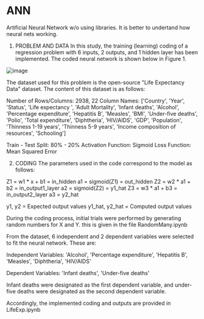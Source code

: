 # ANN
Artificial Neural Network w/o using libraries. It is better to undertand how neural nets working.

1. PROBLEM AND DATA
In this study, the training (learning) coding of a regression problem with 6 inputs, 2 outputs, and 1 hidden layer has been implemented.
The coded neural network is shown below in Figure 1.

![image](https://github.com/user-attachments/assets/d27c2b34-67de-46f4-9480-a11b25831175)

The dataset used for this problem is the open-source "Life Expectancy Data" dataset.
The content of this dataset is as follows:

Number of Rows/Columns: 2938, 22
Column Names: ['Country', 'Year', 'Status', 'Life expectancy ', 'Adult Mortality', 'Infant deaths', 'Alcohol', 
'Percentage expenditure', 'Hepatitis B', 'Measles', 'BMI', 'Under-five deaths', 'Polio', 'Total expenditure', 
'Diphtheria', 'HIV/AIDS', 'GDP', 'Population', 'Thinness 1-19 years', 'Thinness 5-9 years', 
'Income composition of resources', 'Schooling']

Train - Test Split: 80% - 20%
Activation Function: Sigmoid
Loss Function: Mean Squared Error

2. CODING
The parameters used in the code correspond to the model as follows:

Z1 = w1 * x + b1 = in_hidden
a1 = sigmoid(Z1) = out_hidden
Z2 = w2 * a1 + b2 = in_output1_layer
a2 = sigmoid(Z2) = y1_hat
Z3 = w3 * a1 + b3 = in_output2_layer
a3 = y2_hat

y1, y2 = Expected output values
y1_hat, y2_hat = Computed output values

During the coding process, initial trials were performed by generating random numbers for X and Y. this is given in the file RandomMany.ipynb

From the dataset, 6 independent and 2 dependent variables were selected to fit the neural network. These are:

Independent Variables:
'Alcohol', 'Percentage expenditure', 'Hepatitis B', 'Measles', 'Diphtheria', 'HIV/AIDS'

Dependent Variables:
'Infant deaths', 'Under-five deaths'

Infant deaths were designated as the first dependent variable, and under-five deaths were designated as the second dependent variable.

Accordingly, the implemented coding and outputs are provided in LifeExp.ipynb

